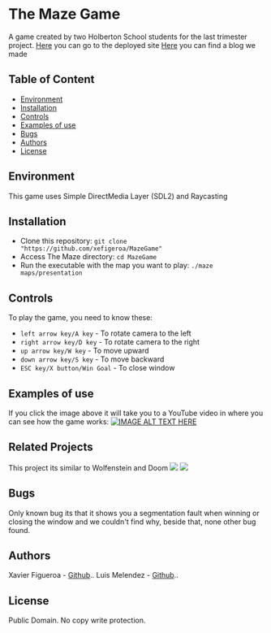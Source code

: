 # The Maze Game
A game created by two Holberton School students for the last trimester project.
[Here](https://237762.wixsite.com/mazegame) you can go to the deployed site
[Here]() you can find a blog we made

## Table of Content
* [Environment](#environment)
* [Installation](#installation)
* [Controls](#controls)
* [Examples of use](#examples-of-use)
* [Bugs](#bugs)
* [Authors](#authors)
* [License](#license)

## Environment
This game uses Simple DirectMedia Layer (SDL2) and Raycasting

## Installation
* Clone this repository: `git clone "https://github.com/xefigeroa/MazeGame"`
* Access The Maze directory: `cd MazeGame`
* Run the executable with the map you want to play: `./maze maps/presentation`

## Controls
To play the game, you need to know these:
* `left arrow key/A key` - To rotate camera to the left
* `right arrow key/D key` - To rotate camera to the right
* `up arrow key/W key` - To move upward
* `down arrow key/S key` - To move backward
* `ESC key/X button/Win Goal` - To close window

## Examples of use
If you click the image above it will take you to a YouTube video in where you can see how the game works:
[![IMAGE ALT TEXT HERE](https://img.youtube.com/vi/Ke0hnLLLQuI/0.jpg)](https://www.youtube.com/watch?v=Ke0hnLLLQuI)

## Related Projects
This project its similar to Wolfenstein and Doom
![](https://www.sapphirenation.net/-/media/sites/sapphirenation/articles/2017/09/Wolf-3d-gameplay.jpg) ![](https://cdn.cloudflare.steamstatic.com/steam/apps/2280/ss_04a2879c2d052e9fb4a50380ddb00f660cc19dc3.600x338.jpg?t=1600098964)

## Bugs
Only known bug its that it shows you a segmentation fault when winning or closing the window and we couldn't find why, beside that, none other bug found.

## Authors
Xavier Figueroa - [Github](https://github.com/xefigueroa)..
Luis Melendez - [Github](https://github.com/luismelendez94)..

## License
Public Domain. No copy write protection. 
